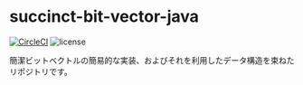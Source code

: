 # succinct-bit-vector-java
[![CircleCI](https://circleci.com/gh/phdax/succinct-bit-vector-java/tree/master.svg?style=shield)](https://circleci.com/gh/phdax/succinct-bit-vector-java/tree/master)
![license](https://img.shields.io/badge/license-MIT-orange.svg?longCache=true&style=flat)

簡潔ビットベクトルの簡易的な実装、およびそれを利用したデータ構造を束ねたリポジトリです。
